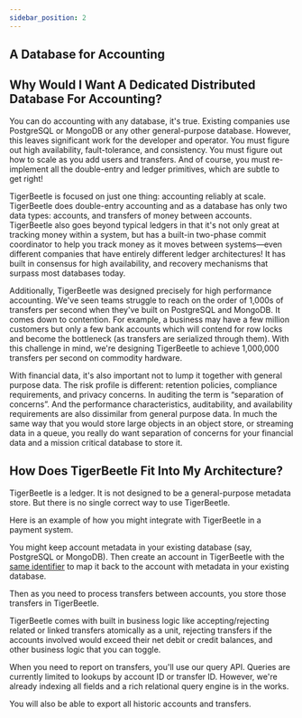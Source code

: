 ```yaml
---
sidebar_position: 2
---
```


## A Database for Accounting

## Why Would I Want A Dedicated Distributed Database For Accounting?

You can do accounting with any database, it's true. Existing companies use PostgreSQL or MongoDB or
any other general-purpose database. However, this leaves significant work for the developer and
operator. You must figure out high availability, fault-tolerance, and consistency. You must figure
out how to scale as you add users and transfers. And of course, you must re-implement all the
double-entry and ledger primitives, which are subtle to get right!

TigerBeetle is focused on just one thing: accounting reliably at scale. TigerBeetle does
double-entry accounting and as a database has only two data types: accounts, and transfers of money
between accounts. TigerBeetle also goes beyond typical ledgers in that it's not only great at
tracking money within a system, but has a built-in two-phase commit coordinator to help you track
money as it moves between systems—even different companies that have entirely different ledger
architectures! It has built in consensus for high availability, and recovery mechanisms that surpass
most databases today.

Additionally, TigerBeetle was designed precisely for high performance accounting. We've seen teams
struggle to reach on the order of 1,000s of transfers per second when they've built on PostgreSQL
and MongoDB. It comes down to contention. For example, a business may have a few million customers
but only a few bank accounts which will contend for row locks and become the bottleneck (as
transfers are serialized through them). With this challenge in mind, we're designing TigerBeetle to
achieve 1,000,000 transfers per second on commodity hardware.

With financial data, it's also important not to lump it together with general purpose data. The risk
profile is different: retention policies, compliance requirements, and privacy concerns. In auditing
the term is “separation of concerns”. And the performance characteristics, auditability, and
availability requirements are also dissimilar from general purpose data. In much the same way that
you would store large objects in an object store, or streaming data in a queue, you really do want
separation of concerns for your financial data and a mission critical database to store it.

## How Does TigerBeetle Fit Into My Architecture?

TigerBeetle is a ledger. It is not designed to be a general-purpose metadata store. But there is no
single correct way to use TigerBeetle.

Here is an example of how you might integrate with TigerBeetle in a payment system.

You might keep account metadata in your existing database (say, PostgreSQL or MongoDB). Then create
an account in TigerBeetle with the [same
identifier](../develop/data-modeling.md#reuse-foreign-identifier) to map it back to the account with
metadata in your existing database.

Then as you need to process transfers between accounts, you store those transfers in TigerBeetle.

TigerBeetle comes with built in business logic like accepting/rejecting related or linked transfers
atomically as a unit, rejecting transfers if the accounts involved would exceed their net debit or
credit balances, and other business logic that you can toggle.

When you need to report on transfers, you'll use our query API. Queries are currently limited to
lookups by account ID or transfer ID. However, we're already indexing all fields and a rich
relational query engine is in the works.

You will also be able to export all historic accounts and transfers.
